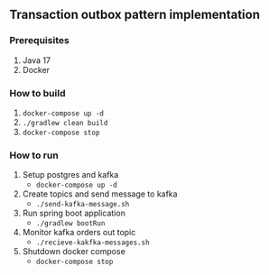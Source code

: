 ## Transaction outbox pattern implementation

### Prerequisites

1. Java 17
2. Docker

### How to build

1. `docker-compose up -d`
2. `./gradlew clean build`
3. `docker-compose stop`

### How to run

1. Setup postgres and kafka
    * `docker-compose up -d`
2. Create topics and send message to kafka
    * `./send-kafka-message.sh`
3. Run spring boot application
    * `./gradlew bootRun`
4. Monitor kafka orders out topic
   * `./recieve-kakfka-messages.sh`
5. Shutdown docker compose
   * `docker-compose stop`